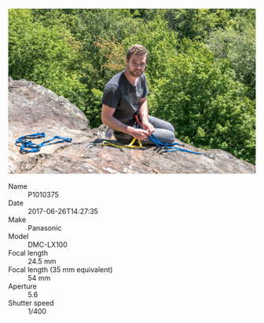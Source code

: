[![P1010375](/photos/hd/P1010375.jpg)](/photos/full/P1010375.jpg?raw=true)

<dl>
  <dt>Name</dt>
  <dd>P1010375</dd>
  <dt>Date</dt>
  <dd>2017-06-26T14:27:35</dd>
  <dt>Make</dt>
  <dd>Panasonic</dd>
  <dt>Model</dt>
  <dd>DMC-LX100</dd>
  <dt>Focal length</dt>
  <dd>24.5 mm</dd>
  <dt>Focal length (35 mm equivalent)</dt>
  <dd>54 mm</dd>
  <dt>Aperture</dt>
  <dd>5.6</dd>
  <dt>Shutter speed</dt>
  <dd>1/400</dd>
</dl>
